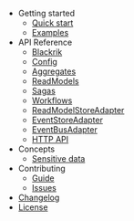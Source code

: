 * Getting started
    * [Quick start](Quickstart)
    * [Examples](https://github.com/wesone/blackrik/tree/master/examples)
* API Reference
    * [Blackrik](Blackrik)
    * [Config](Config)
    * [Aggregates](Aggregates)
    * [ReadModels](ReadModels)
    * [Sagas](Sagas)
    * [Workflows](Workflows)
    * [ReadModelStoreAdapter](ReadModelStoreAdapter)
    * [EventStoreAdapter](EventStoreAdapter)
    * [EventBusAdapter](EventBusAdapter)
    * [HTTP API](HTTP-API)
* Concepts
    * [Sensitive data](SensitiveData)
* Contributing
    * [Guide](CONTRIBUTING)
    * [Issues](https://github.com/wesone/blackrik/issues)
* [Changelog](https://github.com/wesone/blackrik/blob/master/CHANGELOG.md)
* [License](LICENSE)
